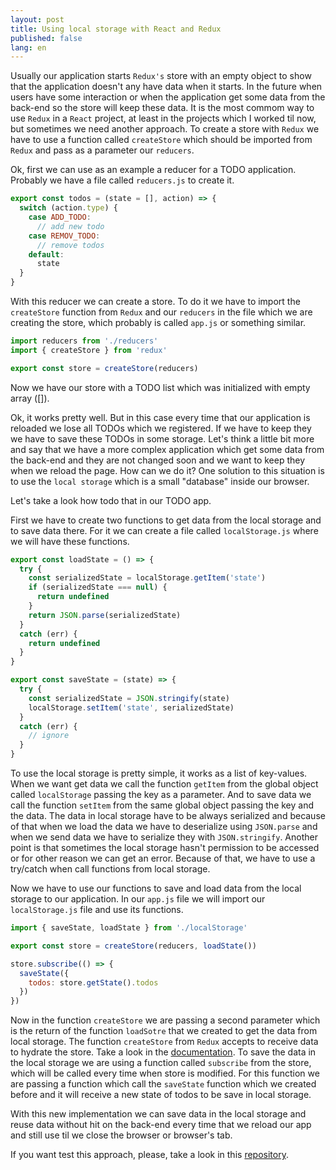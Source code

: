 ```yaml
---
layout: post
title: Using local storage with React and Redux
published: false
lang: en
---
```


Usually our application starts `Redux's` store with an empty object to show that the application doesn't any have data when it starts. In the future when users have some interaction or when the application get some data from the back-end so the store will keep these data. It is the most commom way to use `Redux` in a `React` project, at least in the projects which I worked til now, but sometimes we need another approach.
To create a store with `Redux` we have to use a function called `createStore` which should be imported from `Redux` and pass as a parameter our `reducers`.

Ok, first we can use as an example a reducer for a TODO application. Probably we have a file called `reducers.js` to create it.

```javascript
export const todos = (state = [], action) => {
  switch (action.type) {
    case ADD_TODO:
      // add new todo
    case REMOV_TODO:
      // remove todos
    default:
      state
  }
}
```

With this reducer we can create a store. To do it we have to import the `createStore` function from `Redux` and our `reducers` in the file which we are creating the store, which probably is called `app.js` or something similar.

```javascript
import reducers from './reducers'
import { createStore } from 'redux'

export const store = createStore(reducers)
```

Now we have our store with a TODO list which was initialized with empty array ([]).

Ok, it works pretty well. But in this case every time that our application is reloaded we lose all TODOs which we registered. If we have to keep they we have to save these TODOs in some storage.
Let's think a little bit more and say that we have a more complex application which get some data from the back-end and they are not changed soon and we want to keep they when we reload the page. How can we do it?
One solution to this situation is to use the `local storage` which is a small "database" inside our browser.

Let's take a look how todo that in our TODO app.

First we have to create two functions to get data from the local storage and to save data there.
For it we can create a file called `localStorage.js` where we will have these functions.

```javascript
export const loadState = () => {
  try {
    const serializedState = localStorage.getItem('state')
    if (serializedState === null) {
      return undefined
    }
    return JSON.parse(serializedState)
  }
  catch (err) {
    return undefined
  }
}

export const saveState = (state) => {
  try {
    const serializedState = JSON.stringify(state)
    localStorage.setItem('state', serializedState)
  }
  catch (err) {
    // ignore
  }
}
```

To use the local storage is pretty simple, it works as a list of key-values. When we want get data we call the function `getItem` from the global object called `localStorage` passing the key as a parameter. And to save data we call the function `setItem` from the same global object passing the key and the data.
The data in local storage have to be always serialized and because of that when we load the data we have to deserialize using `JSON.parse` and when we send data we have to serialize they with `JSON.stringify`.
Another point is that sometimes the local storage hasn't permission to be accessed or for other reason we can get an error. Because of that, we have to use a try/catch when call functions from local storage.

Now we have to use our functions to save and load data from the local storage to our application.
In our `app.js` file we will import our `localStorage.js` file and use its functions.

```javascript
import { saveState, loadState } from './localStorage'

export const store = createStore(reducers, loadState())

store.subscribe(() => {
  saveState({
    todos: store.getState().todos
  })
})
```

Now in the function `createStore` we are passing a second parameter which is the return of the function `loadSotre` that we created to get the data from local storage. The function `createStore` from `Redux` accepts to receive data to hydrate the store. Take a look in the [documentation](https://github.com/reactjs/redux/blob/master/docs/api/createStore.md).
To save the data in the local storage we are using a function called `subscribe` from the store, which will be called every time when store is modified. For this function we are passing a function which call the `saveState` function which we created before and it will receive a new state of todos to be save in local storage.

With this new implementation we can save data in the local storage and reuse data without hit on the back-end every time that we reload our app and still use til we close the browser or browser's tab.

If you want test this approach, please, take a look in this [repository](https://github.com/rodrigo-morais/react-redux-to-do).
